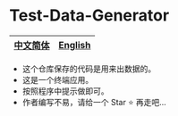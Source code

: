 # Test-Data-Generator
|[中文简体](https://github.com/zjx-kimi/Test-Data-Generator/tree/zh-cn)|[English](https://github.com/zjx-kimi/Test-Data-Generator/tree/en)|
|:-:|:-:|
- 这个仓库保存的代码是用来出数据的。
- 这是一个终端应用。
- 按照程序中提示做即可。
- 作者编写不易，请给一个 Star ⭐ 再走吧...
